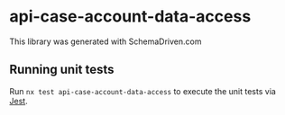 
# api-case-account-data-access

This library was generated with SchemaDriven.com

## Running unit tests

Run `nx test api-case-account-data-access` to execute the unit tests via [Jest](https://jestjs.io).

